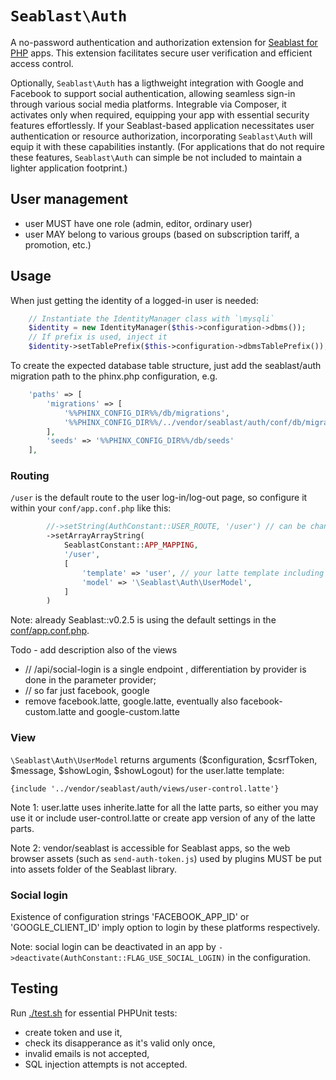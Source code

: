 # `Seablast\Auth`

A no-password authentication and authorization extension for [Seablast for PHP](https://github.com/WorkOfStan/seablast) apps.
This extension facilitates secure user verification and efficient access control.

Optionally, `Seablast\Auth` has a ligthweight integration with Google and Facebook to support social authentication, allowing seamless sign-in through various social media platforms.
Integrable via Composer, it activates only when required, equipping your app with essential security features effortlessly.
If your Seablast-based application necessitates user authentication or resource authorization, incorporating `Seablast\Auth` will equip it with these capabilities instantly.
(For applications that do not require these features, `Seablast\Auth` can simple be not included to maintain a lighter application footprint.)

## User management

- user MUST have one role (admin, editor, ordinary user)
- user MAY belong to various groups (based on subscription tariff, a promotion, etc.)

## Usage

When just getting the identity of a logged-in user is needed:

```php
    // Instantiate the IdentityManager class with `\mysqli`
    $identity = new IdentityManager($this->configuration->dbms());
    // If prefix is used, inject it
    $identity->setTablePrefix($this->configuration->dbmsTablePrefix());
```

To create the expected database table structure, just add the seablast/auth migration path to the phinx.php configuration, e.g.

```php
    'paths' => [
        'migrations' => [
            '%%PHINX_CONFIG_DIR%%/db/migrations',
            '%%PHINX_CONFIG_DIR%%/../vendor/seablast/auth/conf/db/migrations',
        ],
        'seeds' => '%%PHINX_CONFIG_DIR%%/db/seeds'
    ],
```

### Routing

`/user` is the default route to the user log-in/log-out page, so configure it within your `conf/app.conf.php` like this:

```php
        //->setString(AuthConstant::USER_ROUTE, '/user') // can be changed
        ->setArrayArrayString(
            SeablastConstant::APP_MAPPING,
            '/user',
            [
                'template' => 'user', // your latte template including login-form.latte
                'model' => '\Seablast\Auth\UserModel',
            ]
        )
```

Note: already Seablast::v0.2.5 is using the default settings in the [conf/app.conf.php](conf/app.conf.php).

Todo - add description also of the views

- // /api/social-login is a single endpoint , differentiation by provider is done in the parameter provider;
- // so far just facebook, google
- remove facebook.latte, google.latte, eventually also facebook-custom.latte and google-custom.latte

### View

`\Seablast\Auth\UserModel` returns arguments ($configuration, $csrfToken, $message, $showLogin, $showLogout) for the user.latte template:

```latte
{include '../vendor/seablast/auth/views/user-control.latte'}
```

Note 1: user.latte uses inherite.latte for all the latte parts, so either you may use it or include user-control.latte or create app version of any of the latte parts.

Note 2: vendor/seablast is accessible for Seablast apps, so the web browser assets (such as `send-auth-token.js`) used by plugins MUST be put into assets folder of the Seablast library.

### Social login

Existence of configuration strings 'FACEBOOK_APP_ID' or 'GOOGLE_CLIENT_ID' imply option to login by these platforms respectively.

Note: social login can be deactivated in an app by `->deactivate(AuthConstant::FLAG_USE_SOCIAL_LOGIN)` in the configuration.

## Testing

Run [./test.sh](./test.sh) for essential PHPUnit tests:

- create token and use it,
- check its disapperance as it's valid only once,
- invalid emails is not accepted,
- SQL injection attempts is not accepted.
